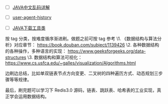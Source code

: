 - [ ] [JAVA中文乱码详解](https://www.cnblogs.com/jingzh/p/15498166.html)
- [ ] [user-agent-history](https://webaim.org/blog/user-agent-string-history/)
- [ ] [JAVA下载工具类](https://www.cnblogs.com/sueyyyy/p/13132404.html)



按 tag 分类，按难度循序渐进刷。做题之前可按 tag 参考
\1. 《数据结构与算法分析》对应章节： https://book.douban.com/subject/1139426
\2. 各种数据结构的各种操作，多种语言的实现： https://www.geeksforgeeks.org/data-structures
\3. 数据结构和算法可视化： https://www.cs.usfca.edu/~galles/visualization/Algorithms.html

边刷边总结，比如单双链表节点方向变更、二叉树的四种遍历方式、动态规划三步骤等等规律。

最后，刷完题可以学习下 Redis3.0 源码，链表、跳跃表、哈希表的工业实现，真正学会运用数据结构。

